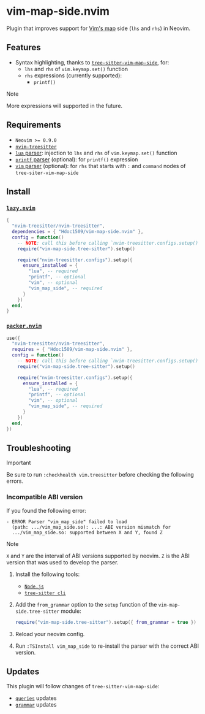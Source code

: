 # vim-map-side.nvim

Plugin that improves support for [Vim's
map](https://vimhelp.org/map.txt.html#map.txt) side (`lhs` and `rhs`) in Neovim.

## Features

- Syntax highlighting, thanks to [`tree-sitter-vim-map-side`][ts-vim-map-side],
  for:
  - `lhs` and `rhs` of `vim.keymap.set()` function
  - `rhs` expressions (currently supported):
    - `printf()`

> [!NOTE]
> More expressions will supported in the future.

## Requirements

- `Neovim >= 0.9.0`
- [`nvim-treesitter`][nvim-treesitter]
- [`lua` parser][lua]: injection to `lhs` and `rhs` of `vim.keymap.set()` function
- [`printf` parser][printf] (optional): for `printf()` expression
- [`vim` parser][vim] (optional): for `rhs` that starts with `:` and `command`
  nodes of `tree-siter-vim-map-side`

## Install

### [`lazy.nvim`](https://github.com/folke/lazy.nvim)

```lua
{
  "nvim-treesitter/nvim-treesitter",
  dependencies = { "Hdoc1509/vim-map-side.nvim" },
  config = function()
    -- NOTE: call this before calling `nvim-treesitter.configs.setup()`
    require("vim-map-side.tree-sitter").setup()

    require("nvim-treesitter.configs").setup({
      ensure_installed = {
        "lua", -- required
        "printf", -- optional
        "vim", -- optional
        "vim_map_side", -- required
      }
    })
  end,
}
```

### [`packer.nvim`](https://github.com/wbthomason/packer.nvim)

```lua
use({
  "nvim-treesitter/nvim-treesitter",
  requires = { "Hdoc1509/vim-map-side.nvim" },
  config = function()
    -- NOTE: call this before calling `nvim-treesitter.configs.setup()`
    require("vim-map-side.tree-sitter").setup()

    require("nvim-treesitter.configs").setup({
      ensure_installed = {
        "lua", -- required
        "printf", -- optional
        "vim", -- optional
        "vim_map_side", -- required
      }
    })
  end,
})
```

## Troubleshooting

> [!IMPORTANT]
> Be sure to run `:checkhealth vim.treesitter` before checking the following
> errors.

### Incompatible ABI version

If you found the following error:

```checkhealth
- ERROR Parser "vim_map_side" failed to load
  (path: .../vim_map_side.so): ...: ABI version mismatch for
  .../vim_map_side.so: supported between X and Y, found Z
```

<!-- prettier-ignore -->
> [!NOTE]
> `X` and `Y` are the interval of ABI versions supported by neovim. `Z` is the
> ABI version that was used to develop the parser.

1. Install the following tools:

   - [`Node.js`][nodejs]
   - [`tree-sitter cli`][tree-sitter-cli]

2. Add the `from_grammar` option to the `setup` function of the
   `vim-map-side.tree-sitter` module:

   ```lua
   require("vim-map-side.tree-sitter").setup({ from_grammar = true })
   ```

3. Reload your neovim config.

4. Run `:TSInstall vim_map_side` to re-install the parser with the correct ABI
   version.

## Updates

This plugin will follow changes of `tree-sitter-vim-map-side`:

- [`queries`][ts-vim-map-side-queries] updates
- [`grammar`][ts-vim-map-side-grammar] updates

[ts-vim-map-side]: https://github.com/Hdoc1509/tree-sitter-vim-map-side
[ts-vim-map-side-grammar]: https://github.com/hdoc1509/tree-sitter-vim-map-side/tree/master/grammar.js
[ts-vim-map-side-queries]: https://github.com/hdoc1509/tree-sitter-vim-map-side/tree/master/queries
[lua]: https://github.com/tree-sitter-grammars/tree-sitter-lua
[printf]: https://github.com/tree-sitter-grammars/tree-sitter-printf
[vim]: https://github.com/tree-sitter-grammars/tree-sitter-vim
[nvim-treesitter]: https://github.com/nvim-treesitter/nvim-treesitter
[nodejs]: https://nodejs.org/en/download
[tree-sitter-cli]: https://github.com/tree-sitter/tree-sitter/tree/master/crates/cli
